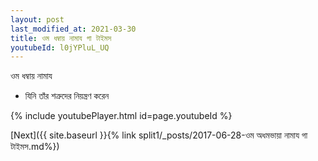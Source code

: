 ```yaml
---
layout: post
last_modified_at: 2021-03-30
title: ওম ধম্বায় নামায গা টাইমস
youtubeId: l0jYPluL_UQ
---
```

 
 
 ওম ধম্বায় নামায  
 
 -  যিনি তাঁর শত্রুদের নিয়ন্ত্রণ করেন 
 
  
 
  
 
 
 
 
 
 


{% include youtubePlayer.html id=page.youtubeId %}
 
[Next]({{ site.baseurl }}{% link  split1/_posts/2017-06-28-ওম  অধমভায়া  নামায গা টাইমস.md%})
 

